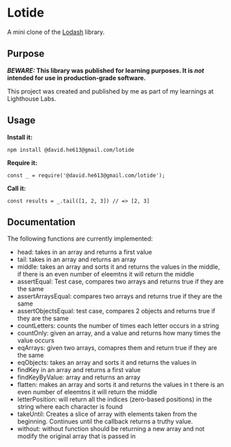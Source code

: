 # Lotide

A mini clone of the [Lodash](https://lodash.com) library.

## Purpose

**_BEWARE:_ This library was published for learning purposes. It is _not_ intended for use in production-grade software.**

This project was created and published by me as part of my learnings at Lighthouse Labs. 

## Usage

**Install it:**

`npm install @david.he613@gmail.com/lotide`

**Require it:**

`const _ = require('@david.he613@gmail.com/lotide');`

**Call it:**

`const results = _.tail([1, 2, 3]) // => [2, 3]`

## Documentation

The following functions are currently implemented:

* head: takes in an array and returns a first value
* tail: takes in an array and returns an array 
* middle: takes an array and sorts it and returns the values in the middle, if there is an even number of eleemtns it will return the middle
* assertEqual: Test case, compares two arrays and returns true if they are the same 
* assertArraysEqual: compares two arrays and returns true if they are the same
* assertObjectsEqual: test case, compares 2 objects and returns true if they are the same
* countLetters: counts the number of times each letter occurs in a string
* countOnly: given an array, and a value and returns how many times the value occurs  
* eqArrays: given two arrays, comapres them and return true if they are the same
* eqObjects: takes an array and sorts it and returns the values in 
* findKey in an array and returns a first value
* findKeyByValue: array and returns an array 
* flatten: makes an array and sorts it and returns the values in t there is an even number of eleemtns it will return the middle
* letterPosition: will return all the indices (zero-based positions) in the string where each character is found
* takeUntil: Creates a slice of array with elements taken from the beginning. Continues until the callback returns a truthy value.
* without: without function should be returning a new array and not modify the original array that is passed in
